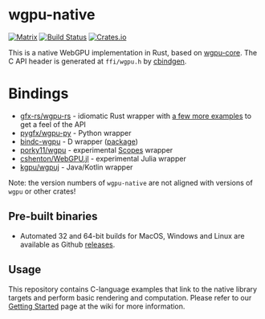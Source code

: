 # wgpu-native
[![Matrix](https://img.shields.io/badge/Matrix-%23wgpu%3Amatrix.org-blueviolet.svg)](https://matrix.to/#/#wgpu:matrix.org)
[![Build Status](https://github.com/gfx-rs/wgpu-native/workflows/CI/badge.svg)](https://github.com/gfx-rs/wgpu-native/actions)
[![Crates.io](https://img.shields.io/crates/v/wgpu-native.svg?label=wgpu-native)](https://crates.io/crates/wgpu-native)

This is a native WebGPU implementation in Rust, based on [wgpu-core](https://github.com/gfx-rs/wgpu).
The C API header is generated at `ffi/wgpu.h` by [cbindgen](https://github.com/eqrion/cbindgen).

# Bindings

- [gfx-rs/wgpu-rs](https://github.com/gfx-rs/wgpu-rs) - idiomatic Rust wrapper with [a few more examples](https://github.com/gfx-rs/wgpu-rs/tree/master/examples) to get a feel of the API
- [pygfx/wgpu-py](https://github.com/pygfx/wgpu-py) - Python wrapper
- [bindc-wgpu](https://github.com/gecko0307/bindbc-wgpu) - D wrapper ([package](https://code.dlang.org/packages/bindbc-wgpu))
- [porky11/wgpu](https://gitlab.com/scopes-libraries/wgpu) - experimental [Scopes](http://scopes.rocks) wrapper
- [cshenton/WebGPU.jl](https://github.com/cshenton/WebGPU.jl) - experimental Julia wrapper
- [kgpu/wgpuj](https://github.com/kgpu/kgpu/tree/master/wgpuj) - Java/Kotlin wrapper

Note: the version numbers of `wgpu-native` are not aligned with versions of `wgpu` or other crates!

## Pre-built binaries

- Automated 32 and 64-bit builds for MacOS, Windows and Linux are available as Github [releases](https://github.com/gfx-rs/wgpu-native/releases).

## Usage

This repository contains C-language examples that link to the native library targets and perform basic rendering and computation. Please refer to our [Getting Started](https://github.com/gfx-rs/wgpu/wiki/Getting-Started#getting-started) page at the wiki for more information.

